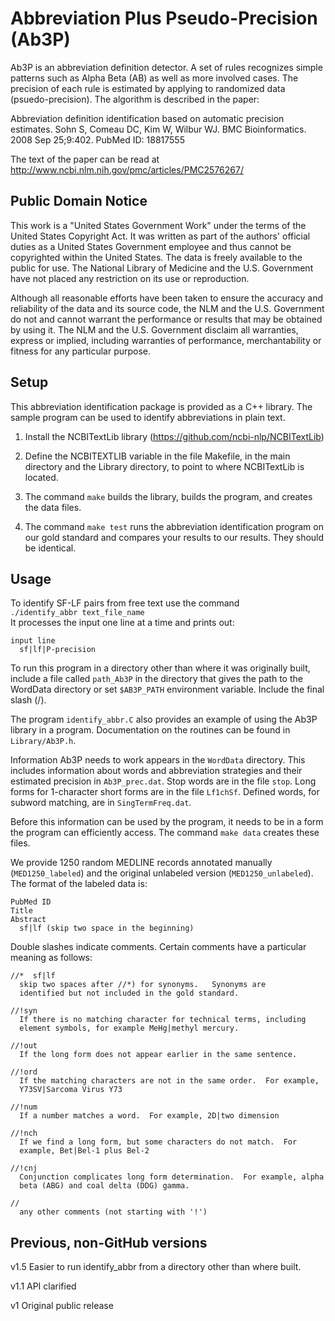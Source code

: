 # Abbreviation Plus Pseudo-Precision (Ab3P) #

Ab3P is an abbreviation definition detector. A set of rules recognizes
simple patterns such as Alpha Beta (AB) as well as more involved
cases. The precision of each rule is estimated by applying to
randomized data (psuedo-precision). The algorithm is described in the paper:

Abbreviation definition identification based on automatic precision estimates.
Sohn S, Comeau DC, Kim W, Wilbur WJ.
BMC Bioinformatics. 2008 Sep 25;9:402.
PubMed ID: 18817555

The text of the paper can be read at
http://www.ncbi.nlm.nih.gov/pmc/articles/PMC2576267/

## Public Domain Notice ##

This work is a "United States Government Work" under the terms of the
United States Copyright Act. It was written as part of the authors'
official duties as a United States Government employee and thus cannot
be copyrighted within the United States. The data is freely available
to the public for use. The National Library of Medicine and the U.S.
Government have not placed any restriction on its use or reproduction.

Although all reasonable efforts have been taken to ensure the accuracy
and reliability of the data and its source code, the NLM and the
U.S. Government do not and cannot warrant the performance or results
that may be obtained by using it. The NLM and the U.S. Government
disclaim all warranties, express or implied, including warranties of
performance, merchantability or fitness for any particular purpose.

## Setup ##

This abbreviation identification package is provided as a C++ library.
The sample program can be used to identify abbreviations in plain
text.

1. Install the NCBITextLib library (<https://github.com/ncbi-nlp/NCBITextLib>)

2. Define the NCBITEXTLIB variable in the file Makefile, in the main
directory and the Library directory, to point to where NCBITextLib is located.

3. The command `make` builds the library, builds the program, and creates
the data files.

4.  The command `make test` runs the abbreviation
identification program on our gold standard and compares your
results to our results.  They should be identical.

## Usage ##

To identify SF-LF pairs from free text use the command  
  `./identify_abbr text_file_name`  
It processes the input one line at a time and prints out:

    input line
      sf|lf|P-precision

To run this program in a directory other than where it was originally
built, include a file called `path_Ab3P` in the directory that gives
the path to the WordData directory or set `$AB3P_PATH` environment variable.
Include the final slash (/).

The program `identify_abbr.C` also provides an example of using the Ab3P
library in a program.  Documentation on the routines can be found in
`Library/Ab3P.h`. 

Information Ab3P needs to work appears in the `WordData` directory. This
includes information about words and abbreviation strategies and their
estimated precision in `Ab3P_prec.dat`. Stop words are in the file
`stop`.  Long forms for 1-character short forms are in the file
`Lf1chSf`.  Defined words, for subword matching, are in
`SingTermFreq.dat`.

Before this information can be used by the program, it needs to be in
a form the program can efficiently access.  The command `make data`
creates these files.

We provide 1250 random MEDLINE records annotated manually
(`MED1250_labeled`) and the original unlabeled version
(`MED1250_unlabeled`). The format of the labeled data is:

    PubMed ID
    Title
    Abstract
      sf|lf (skip two space in the beginning)

Double slashes indicate comments. Certain comments have a particular
meaning as follows:

    //*  sf|lf
      skip two spaces after //*) for synonyms.   Synonyms are
      identified but not included in the gold standard.

    //!syn
      If there is no matching character for technical terms, including
      element symbols, for example MeHg|methyl mercury.

    //!out
      If the long form does not appear earlier in the same sentence.

    //!ord
      If the matching characters are not in the same order.  For example,
      Y73SV|Sarcoma Virus Y73

    //!num
      If a number matches a word.  For example, 2D|two dimension

    //!nch
      If we find a long form, but some characters do not match.  For
      example, Bet|Bel-1 plus Bel-2

    //!cnj
      Conjunction complicates long form determination.  For example, alpha
      beta (ABG) and coal delta (DDG) gamma.

    //
      any other comments (not starting with '!')

## Previous, non-GitHub versions ##

v1.5   Easier to run identify_abbr from a directory other than where built.

v1.1   API clarified

v1      Original public release
